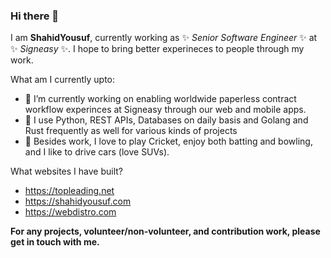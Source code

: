 ### Hi there 👋

I am **ShahidYousuf**, currently working as ✨ _Senior Software Engineer_ ✨ at ✨ _Signeasy_ ✨. I hope to bring better experineces to people through my work.

What am I currently upto:

- 🔭 I’m currently working on enabling worldwide paperless contract workflow experinces at Signeasy through our web and mobile apps.
- 🌱 I use Python, REST APIs, Databases on daily basis and Golang and Rust frequently as well for various kinds of projects
- 💬 Besides work, I love to play Cricket, enjoy both batting and bowling, and I like to drive cars (love SUVs).
 
What websites I have built?
   
- https://topleading.net
- https://shahidyousuf.com
- https://webdistro.com
   
**For any projects, volunteer/non-volunteer, and contribution work, please get in touch with me.**
